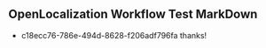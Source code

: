 ## OpenLocalization Workflow Test MarkDown
* c18ecc76-786e-494d-8628-f206adf796fa thanks!

<!--HONumber=Jul16_HO5-->


